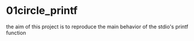 # 01circle_printf
the aim of this project is to reproduce the main behavior of the stdio's printf function
